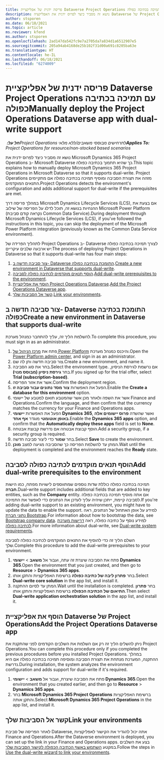 ```yaml
---
title: פריסה ידנית של אפליקציית Dataverse ‏Project Operations עם תמיכה בכתיבה כפולה
description: נושא זה מסביר כיצד לפרוס ידנית את האפליקציה Dataverse של Project Operations כך שהיא תתמוך בכתיבה כפולה.
author: stsporen
ms.date: 06/18/2021
ms.topic: article
ms.reviewer: kfend
ms.author: stsporen
ms.openlocfilehash: 2ad147da542fc9e7a2705da7a834d1a6512907e5
ms.sourcegitcommit: 205a94ab4168de25b102f31d00a691c8205ba63e
ms.translationtype: HT
ms.contentlocale: he-IL
ms.lasthandoff: 06/18/2021
ms.locfileid: "6274009"
---
```

# <a name="manually-deploy-the-project-operations-dataverse-app-with-dual-write-support"></a><span data-ttu-id="17a7d-103">פריסה ידנית של אפליקציית Dataverse ‏Project Operations עם תמיכה בכתיבה כפולה</span><span class="sxs-lookup"><span data-stu-id="17a7d-103">Manually deploy the Project Operations Dataverse app with dual-write support</span></span>

<span data-ttu-id="17a7d-104">_**חל על:** ‏Project Operations לתרחישים מבוססי משאבים/ללא מלאי_</span><span class="sxs-lookup"><span data-stu-id="17a7d-104">_**Applies To:** Project Operations for resource/non-stocked based scenarios_</span></span>

<span data-ttu-id="17a7d-105">נושא זה מסביר כיצד לפרוס ידנית את Microsoft Dynamics 365 Project Operations ב- Microsoft Dataverse כך שהיא תתמוך בכתיבה כפולה.</span><span class="sxs-lookup"><span data-stu-id="17a7d-105">This topic explains how to manually deploy Microsoft Dynamics 365 Project Operations in Microsoft Dataverse so that it supports dual-write.</span></span> <span data-ttu-id="17a7d-106">Project Operations מזהה את תצורת הסביבה ומוסיף תמיכה בכתיבה כפולה אם מתקיימים התנאים המוקדמים.</span><span class="sxs-lookup"><span data-stu-id="17a7d-106">Project Operations detects the environment's configuration and adds additional support for dual-write if the prerequisites are met.</span></span>

<span data-ttu-id="17a7d-107">במהלך פריסה דרך Microsoft Dynamics Lifecycle Services (LCS), אם בצעת את ההנחיות בנושא זה, תוכל לדלג על הפריסה של שילוב Microsoft Power Platform (נקראה קודם סביבת Common Data Service).</span><span class="sxs-lookup"><span data-stu-id="17a7d-107">During deployment through Microsoft Dynamics Lifecycle Services (LCS), if you've followed the instructions in this topic, you can skip the deployment of the Microsoft Power Platform integration (previously known as the Common Data Service environment).</span></span>

<span data-ttu-id="17a7d-108">לתהליך הפרידה של Project Operations ב- Dataverse לצורך תמיכה בכתיבה כפולה יש ארבעה שלבים עיקריים:</span><span class="sxs-lookup"><span data-stu-id="17a7d-108">The process of deploying Project Operations in Dataverse so that it supports dual-write has four main steps:</span></span>

1. <span data-ttu-id="17a7d-109">[צור סביבה חדשה ב- Dataverse התומכת בכתיבה כפולה](#create).</span><span class="sxs-lookup"><span data-stu-id="17a7d-109">[Create a new environment in Dataverse that supports dual-write](#create).</span></span>
2. <span data-ttu-id="17a7d-110">[הוסף תנאים מוקדמים לכתיבה כפולה לסביבה](#prerequisites).</span><span class="sxs-lookup"><span data-stu-id="17a7d-110">[Add dual-write prerequisites to the environment](#prerequisites).</span></span>
3. <span data-ttu-id="17a7d-111">[הוסף את אפליקציית Project Operations Dataverse](#dataverse).</span><span class="sxs-lookup"><span data-stu-id="17a7d-111">[Add the Project Operations Dataverse app](#dataverse).</span></span>
4. <span data-ttu-id="17a7d-112">[קשר אל הסביבות שלך](#link).</span><span class="sxs-lookup"><span data-stu-id="17a7d-112">[Link your environments](#link).</span></span>

## <a name="create-a-new-environment-in-dataverse-that-supports-dual-write"></a><a name="create"></a><span data-ttu-id="17a7d-113">צור סביבה חדשה ב- Dataverse התומכת בכתיבה כפולה</span><span class="sxs-lookup"><span data-stu-id="17a7d-113">Create a new environment in Dataverse that supports dual-write</span></span>

<span data-ttu-id="17a7d-114">להשלמת הליך זה, עליך להתחבר כמנהל מערכת.</span><span class="sxs-lookup"><span data-stu-id="17a7d-114">To complete this procedure, you must sign in as an administrator.</span></span>

1. <span data-ttu-id="17a7d-115">פתח את [מרכז הניהול של Power Platform](https://admin.powerplatform.com) והיכנס כמנהל מערכת.</span><span class="sxs-lookup"><span data-stu-id="17a7d-115">Open the [Power Platform admin center](https://admin.powerplatform.com), and sign in as an administrator.</span></span>
2. <span data-ttu-id="17a7d-116">צור סביבה חדשה ותן לה שם.</span><span class="sxs-lookup"><span data-stu-id="17a7d-116">Create a new environment, and name it.</span></span>
3. <span data-ttu-id="17a7d-117">בחר את סוג הסביבה.</span><span class="sxs-lookup"><span data-stu-id="17a7d-117">Select the environment type.</span></span> <span data-ttu-id="17a7d-118">אם נרשמת לגירסת הניסיון, בחר **גירסת ניסיון (מבוסס מנוי)**.</span><span class="sxs-lookup"><span data-stu-id="17a7d-118">If you signed up for the trial offer, select **Trial (subscription-based)**.</span></span>
4. <span data-ttu-id="17a7d-119">אשר את אזור הפריסה.</span><span class="sxs-lookup"><span data-stu-id="17a7d-119">Confirm the deployment region.</span></span>
5. <span data-ttu-id="17a7d-120">הפעל את האפשרות **צור מסד נתונים עבור סביבה זו**.</span><span class="sxs-lookup"><span data-stu-id="17a7d-120">Enable the **Create a database for this environment** option.</span></span> 
6. <span data-ttu-id="17a7d-121">אשר את השפה ולאחר מכן אשר שהמטבע תואם למטבע של יישומי Finance and Operations.</span><span class="sxs-lookup"><span data-stu-id="17a7d-121">Confirm the language, and then confirm that the currency matches the currency for your Finance and Operations apps.</span></span>
7. <span data-ttu-id="17a7d-122">הפעל את האפשרות **יישומי Dynamics 365**, ואשר שהשדה **פרוס יישומים אלה באופן אוטומטי** מוגדר **אף אחד**.</span><span class="sxs-lookup"><span data-stu-id="17a7d-122">Enable the **Dynamics 365 apps** option, and confirm that the **Automatically deploy these apps** field is set to **None**.</span></span>
8. <span data-ttu-id="17a7d-123">הוסף קבוצת אבטחה אם נדרשת קבוצת אבטחה.</span><span class="sxs-lookup"><span data-stu-id="17a7d-123">Add a security group, if a security group is required.</span></span>
9. <span data-ttu-id="17a7d-124">בחר **שמור** כדי ליצור סביבה חדשה.</span><span class="sxs-lookup"><span data-stu-id="17a7d-124">Select **Save** to create the environment.</span></span>
10. <span data-ttu-id="17a7d-125">המתן עד להשלמת הפריסה כך שהסביבה מגיעה למצב **מוכן**.</span><span class="sxs-lookup"><span data-stu-id="17a7d-125">Wait until the deployment is completed and the environment reaches the **Ready** state.</span></span>

## <a name="add-dual-write-prerequisites-to-the-environment"></a><a name="prerequisites"></a><span data-ttu-id="17a7d-126">הוסף תנאים מוקדמים לכתיבה כפולה לסביבה</span><span class="sxs-lookup"><span data-stu-id="17a7d-126">Add dual-write prerequisites to the environment</span></span>

<span data-ttu-id="17a7d-127">תמיכה בכתיבה כפולה כוללת שדות נוספים שמתווספים לישויות מפתח, כמו הישות **חברה**.</span><span class="sxs-lookup"><span data-stu-id="17a7d-127">Dual-write support includes additional fields that are added to key entities, such as the **Company** entity.</span></span> <span data-ttu-id="17a7d-128">אם אתה מוסיף תמיכה בכתיבה כפולה לסביבה קיימת, ייתכן שיהיה עליך לעדכן את הנתונים כדי לאפשר את התמיכה.</span><span class="sxs-lookup"><span data-stu-id="17a7d-128">If you're adding dual-write support to an existing environment, you might have to update the data to enable the support.</span></span> <span data-ttu-id="17a7d-129">למידע על אופן האתחול של הנתונים, ראה [נתוני חברת Bootstrap](/dynamics365/fin-ops-core/dev-itpro/data-entities/dual-write/bootstrap-company-data).</span><span class="sxs-lookup"><span data-stu-id="17a7d-129">For information about how to bootstrap the data, see [Bootstrap company data](/dynamics365/fin-ops-core/dev-itpro/data-entities/dual-write/bootstrap-company-data).</span></span> <span data-ttu-id="17a7d-130">למידע נוסף על כתיבה כפולה, ראה [דרישות מערכת לכתיבה כפולה](/dynamics365/fin-ops-core/dev-itpro/data-entities/dual-write/dual-write-system-req).</span><span class="sxs-lookup"><span data-stu-id="17a7d-130">For more information about dual-write, see [Dual-write system requirements](/dynamics365/fin-ops-core/dev-itpro/data-entities/dual-write/dual-write-system-req).</span></span>

<span data-ttu-id="17a7d-131">השלם הליך זה כדי להוסיף את התנאים המוקדמים לכתיבה כפולה לסביבה שלך.</span><span class="sxs-lookup"><span data-stu-id="17a7d-131">Complete this procedure to add the dual-write prerequisites to your environment.</span></span>

1. <span data-ttu-id="17a7d-132">פתח את הסביבה שיצרת זה עתה, ועבור אל **משאב** \> **יישומי Dynamics 365**.</span><span class="sxs-lookup"><span data-stu-id="17a7d-132">Open the environment that you just created, and then go to **Resource** \> **Dynamics 365 apps**.</span></span>
2. <span data-ttu-id="17a7d-133">בחר **פתרון ליבה של כתיבה כפולה** ברשימת האפליקציות והתקן אותו.</span><span class="sxs-lookup"><span data-stu-id="17a7d-133">Select **Dual-write core solution** in the app list, and install it.</span></span>
3. <span data-ttu-id="17a7d-134">המתן עד לסיום ההתקנה.</span><span class="sxs-lookup"><span data-stu-id="17a7d-134">Wait until the installation is completed.</span></span> <span data-ttu-id="17a7d-135">בחר **פתרון התיאום של הכתיבה הכפולה** ברשימת האפליקציות והתקן אותו.</span><span class="sxs-lookup"><span data-stu-id="17a7d-135">Then select **Dual-write application orchestration solution** in the app list, and install it.</span></span>

## <a name="add-the-project-operations-dataverse-app"></a><a name="dataverse"></a><span data-ttu-id="17a7d-136">הוסף את אפליקציית Dataverse של Project Operations</span><span class="sxs-lookup"><span data-stu-id="17a7d-136">Add the Project Operations Dataverse app</span></span>

<span data-ttu-id="17a7d-137">ניתן להשלים הליך זה רק אם השלמת את השלבים הקודמים לפני שהתקנת את Project Operations.</span><span class="sxs-lookup"><span data-stu-id="17a7d-137">You can complete this procedure only if you completed the previous procedures before you installed Project Operations.</span></span> <span data-ttu-id="17a7d-138">במהלך ההתקנה, המערכת מנתחת את תצורת הסביבה ומוסיפה תמיכה בכתיבה כפולה אם היא נדרשת.</span><span class="sxs-lookup"><span data-stu-id="17a7d-138">During installation, the system analyzes the environment configuration and adds support for dual-write if it's required.</span></span>

1. <span data-ttu-id="17a7d-139">פתח את הסביבה שיצרת, ועבור אל **משאב** \> **יישומי Dynamics 365**.</span><span class="sxs-lookup"><span data-stu-id="17a7d-139">Open the environment that you created earlier, and then go to **Resource** \> **Dynamics 365 apps**.</span></span>
2. <span data-ttu-id="17a7d-140">בחר **Microsoft Dynamics 365 Project Operations** ברשימת האפליקציות והתקן אותה.</span><span class="sxs-lookup"><span data-stu-id="17a7d-140">Select **Microsoft Dynamics 365 Project Operations** in the app list, and install it.</span></span>

## <a name="link-your-environments"></a><a name="link"></a><span data-ttu-id="17a7d-141">קשר אל הסביבות שלך</span><span class="sxs-lookup"><span data-stu-id="17a7d-141">Link your environments</span></span>

<span data-ttu-id="17a7d-142">לאחר הפריסה של סביבת Dataverse, אתה יכול להגדיר את הקישור לאפליקציות Finance and Operations.</span><span class="sxs-lookup"><span data-stu-id="17a7d-142">After the Dataverse environment is deployed, you can set up the link in your Finance and Operations apps.</span></span> <span data-ttu-id="17a7d-143">בצע את השלבים במקטע [השתמש באשף הכתיבה הכפולה לקישור הסביבות שלך](/dynamics365/fin-ops-core/dev-itpro/data-entities/dual-write/link-your-environment).</span><span class="sxs-lookup"><span data-stu-id="17a7d-143">Follow the steps in [Use the dual-write wizard to link your environments](/dynamics365/fin-ops-core/dev-itpro/data-entities/dual-write/link-your-environment).</span></span>
